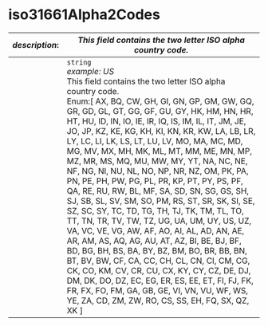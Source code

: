 
# iso31661Alpha2Codes

| *description*:   | *This field contains the two letter ISO alpha country code.*|
|----|----|
|  |  ``` string ```<br/>*example: US*<br/> This field contains the two letter ISO alpha country code. <br/> Enum:[ AX, BQ, CW, GH, GI, GN, GP, GM, GW, GQ, GR, GD, GL, GT, GG, GF, GU, GY, HK, HM, HN, HR, HT, HU, ID, IN, IO, IE, IR, IQ, IS, IM, IL, IT, JM, JE, JO, JP, KZ, KE, KG, KH, KI, KN, KR, KW, LA, LB, LR, LY, LC, LI, LK, LS, LT, LU, LV, MO, MA, MC, MD, MG, MV, MX, MH, MK, ML, MT, MM, ME, MN, MP, MZ, MR, MS, MQ, MU, MW, MY, YT, NA, NC, NE, NF, NG, NI, NU, NL, NO, NP, NR, NZ, OM, PK, PA, PN, PE, PH, PW, PG, PL, PR, KP, PT, PY, PS, PF, QA, RE, RU, RW, BL, MF, SA, SD, SN, SG, GS, SH, SJ, SB, SL, SV, SM, SO, PM, RS, ST, SR, SK, SI, SE, SZ, SC, SY, TC, TD, TG, TH, TJ, TK, TM, TL, TO, TT, TN, TR, TV, TW, TZ, UG, UA, UM, UY, US, UZ, VA, VC, VE, VG, AW, AF, AO, AI, AL, AD, AN, AE, AR, AM, AS, AQ, AG, AU, AT, AZ, BI, BE, BJ, BF, BD, BG, BH, BS, BA, BY, BZ, BM, BO, BR, BB, BN, BT, BV, BW, CF, CA, CC, CH, CL, CN, CI, CM, CG, CK, CO, KM, CV, CR, CU, CX, KY, CY, CZ, DE, DJ, DM, DK, DO, DZ, EC, EG, ER, ES, EE, ET, FI, FJ, FK, FR, FX, FO, FM, GA, GB, GE, VI, VN, VU, WF, WS, YE, ZA, CD, ZM, ZW, RO, CS, SS, EH, FQ, SX, QZ, XK ]|
  